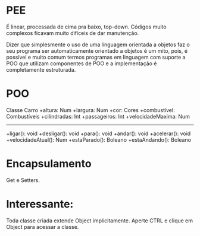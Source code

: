 # PEE

É linear, processada de cima pra baixo, top-down. Códigos muito complexos ficavam muito difíceis de dar manutenção.

Dizer que simplesmente o uso de uma linguagem orientada a objetos faz o seu programa ser automaticamente orientado a objetos é um mito, pois, é possível e muito comum termos programas em linguagem com suporte a POO que utilizam componentes de POO e a implementação é completamente estruturada.

# POO

Classe Carro
+altura: Num
+largura: Num
+cor: Cores
+combustível: Combustíveis
+cilindradas: Int
+passageiros: Int
+velocidadeMaxima: Num
** ** ** ** ** ** ** ** **
+ligar(): void
+desligar(): void
+para(): void
+andar(): void
+acelerar(): void
+velocidadeAtual(): Num
+estaParado(): Boleano
+estaAndando(): Boleano

# Encapsulamento

Get e Setters.

# Interessante:

Toda classe criada extende Object implicitamente. Aperte CTRL e clique em Object para acessar a classe.